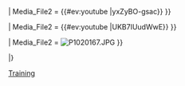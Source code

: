 | Media_File2 = {{\#ev:youtube |yxZyBO-gsac}} }}

| Media_File2 = {{\#ev:youtube |UKB7IUudWwE}} }}

| Media_File2 = ![P1020167.JPG](P1020167.JPG "P1020167.JPG") }}

|}

[Training](Category:OWASP_Training "wikilink")